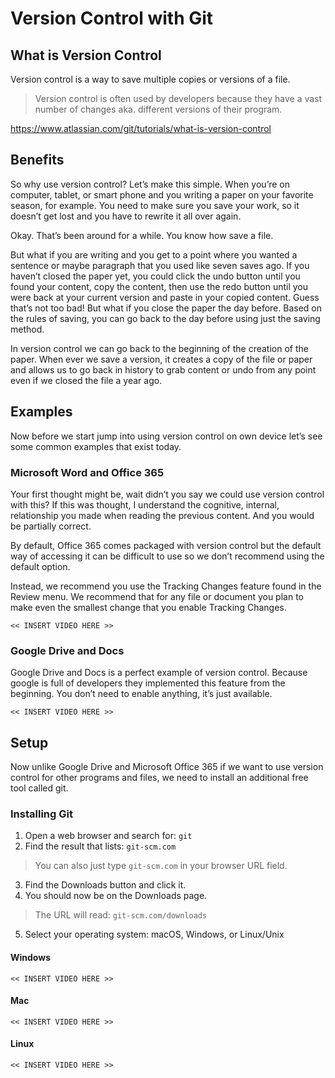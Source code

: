 # Version Control with Git

## What is Version Control

Version control is a way to save multiple copies or versions of a file.

> Version control is often used by developers because they have a vast number of changes aka. different versions of their program.

https://www.atlassian.com/git/tutorials/what-is-version-control 

## Benefits

So why use version control? Let’s make this simple. When you’re on computer, tablet, or smart phone and you writing a paper on your favorite season, for example. You need to make sure you save your work, so it doesn’t get lost and you have to rewrite it all over again. 

Okay. That’s been around for a while. You know how save a file. 

But what if you are writing and you get to a point where you wanted a sentence or maybe paragraph that you used like seven saves ago. If you haven’t closed the paper yet, you could click the undo button until you found your content, copy the content, then use the redo button until you were back at your current version and paste in your copied content. Guess that’s not too bad! But what if you close the paper the day before. Based on the rules of saving, you can go back to the day before using just the saving method.

In version control we can go back to the beginning of the creation of the paper. When ever we save a version, it creates a copy of the file or paper and allows us to go back in history to grab content or undo from any point even if we closed the file a year ago. 

## Examples

Now before we start jump into using version control on own device let’s see some common examples that exist today.

### Microsoft Word and Office 365

Your first thought might be, wait didn’t you say we could use version control with this? If this was thought, I understand the cognitive, internal, relationship you made when reading the previous content. And you would be partially correct. 

By default, Office 365 comes packaged with version control but the default way of accessing it can be difficult to use so we don’t recommend using the default option.

Instead, we recommend you use the Tracking Changes feature found in the Review menu. We recommend that for any file or document you plan to make even the smallest change that you enable Tracking Changes. 

    << INSERT VIDEO HERE >>

### Google Drive and Docs

Google Drive and Docs is a perfect example of version control. Because google is full of developers they implemented this feature from the beginning. You don’t need to enable anything, it’s just available. 

    << INSERT VIDEO HERE >>

## Setup

Now unlike Google Drive and Microsoft Office 365 if we want to use version control for other programs and files, we need to install an additional free tool called git.  

### Installing Git

1.	Open a web browser and search for: `git`
2.	Find the result that lists: `git-scm.com`

> You can also just type `git-scm.com` in your browser URL field.

3.	Find the Downloads button and click it. 
4.	You should now be on the Downloads page. 

> The URL will read: `git-scm.com/downloads`

5.	Select your operating system: macOS, Windows, or Linux/Unix


#### Windows

    << INSERT VIDEO HERE >>

#### Mac

    << INSERT VIDEO HERE >>

#### Linux

    << INSERT VIDEO HERE >>